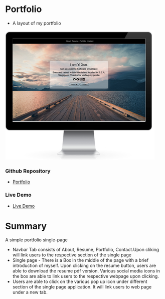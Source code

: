 # Portfolio

* A layout of my portfolio

![Web_view](images/mockView.png)

### Github Repository
- [Portfolio](https://github.com/xunne899/portfolio) 

### Live Demo
-  [Live Demo](https://tech-talent-22.herokuapp.com/)

# Summary
A simple portfolio single-page

* Navbar Tab consists of About, Resume, Portfolio, Contact.Upon cliking will link users to the respective section of the single page
* Single page - There is a Box in the middle of the page with a brief introduction of myself. Upon clicking on the resume button, users are able to download the resume pdf version. Various social media icons in the box are able to link users to the respective webpage upon clicking.
* Users are able to click on the various pop up icon under different section of the single page application. It will link users to web page under a new tab.